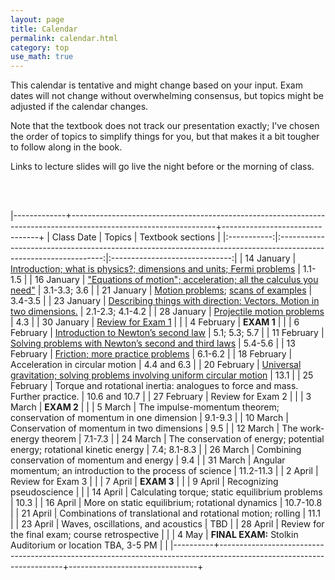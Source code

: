 ```yaml
---
layout: page
title: Calendar
permalink: calendar.html
category: top 
use_math: true
---
```


    
This calendar is tentative and might change based on your input. Exam dates will not change without overwhelming consensus, but topics might be adjusted if the calendar changes.

Note that the textbook does not track our presentation exactly; I've chosen the order of topics to simplify things for you, but that makes it a bit tougher to follow along in the book.

Links to lecture slides will go live the night before or the morning of class.
  
<br><br>

|-------------+------------------------------------------------------------------------------------------------------------------+--------------------------------+
| Class Date  | Topics                                                                                                           | Textbook sections              |
|:-----------:|:----------------------------------------------------------------------------------------------------------------:|:------------------------------:|
| 14 January  | <a href="slides/lecture1.pdf">Introduction; what is physics?; dimensions and units; Fermi problems</a>           | 1.1-1.5                        |
| 16 January  | <a href="slides/lecture2.pdf">"Equations of motion"; acceleration; all the calculus you need"</a>                | 3.1-3.3; 3.6                   |
| 21 January  | <a href="slides/lecture3.pdf">Motion problems</a>; <a href="slides/lecture3_example_scans.pdf">scans of examples</a>                            | 3.4-3.5                        |
| 23 January  | <a href="slides/lecture4.pdf">Describing things with direction: Vectors. Motion in two dimensions.</a>           | 2.1-2.3; 4.1-4.2                        |
| 28 January  | <a href="slides/lecture5.pdf">Projectile motion problems</a>                                                     | 4.3                        |
| 30 January  | <a href="slides/lecture6.pdf">Review for Exam 1</a>                                                              |                                |
| 4 February  | **EXAM 1**                                                                                                       |                                |
| 6 February  | <a href="slides/lecture7.pdf">Introduction to Newton’s second law</a>                                            | 5.1; 5.3; 5.7                  |
| 11 February | <a href="slides/lec8.pdf">Solving problems with Newton’s second and third laws</a>                           | 5.4-5.6                        |
| 13 February | <a href="slides/lecture9.pdf">Friction; more practice problems</a>                                               | 6.1-6.2                        |
| 18 February | Acceleration in circular motion                                               | 4.4 and 6.3                            |
| 20 February | <a href="slides/lecture11.pdf">Universal gravitation; solving problems involving uniform circular motion</a>     | 13.1                           |
| 25 February | Torque and rotational inertia: analogues to force and mass. Further practice. | 10.6 and 10.7                           |
| 27 February | Review for Exam 2                                                             |                                |
| 3 March     | **EXAM 2**                                                                                                       |                                |
| 5 March     | The impulse-momentum theorem; conservation of momentum in one dimension       | 9.1-9.3                        |
| 10 March    | Conservation of momentum in two dimensions                                    | 9.5                            | 
| 12 March    | The work-energy theorem                                                       | 7.1-7.3                        |
| 24 March    | The conservation of energy; potential energy; rotational kinetic energy       | 7.4; 8.1-8.3                   |
| 26 March    | Combining conservation of momentum and energy                                 | 9.4                            |
| 31 March    | Angular momentum; an introduction to the process of science                   | 11.2-11.3                      |
| 2 April     | Review for Exam 3                                                             |                                |
| 7 April     | **EXAM 3**                                                                                                       |                                |
| 9 April     | Recognizing pseudoscience                                                     |                                |
| 14 April    | Calculating torque; static equilibrium problems                               | 10.3                           | 
| 16 April    | More on static equilibrium; rotational dynamics                               | 10.7-10.8                      |
| 21 April    | Combinations of translational and rotational motion; rolling                  | 11.1                           |
| 23 April    | Waves, oscillations, and acoustics                                            | TBD                            |
| 28 April    | Review for the final exam; course retrospective                               |                                |
| 4 May       | **FINAL EXAM:** Stolkin Auditorium or location TBA, 3-5 PM                                                       |                                |
|----------+---------------------------------------------------------------------------------------------------------------------+--------------------------------+




